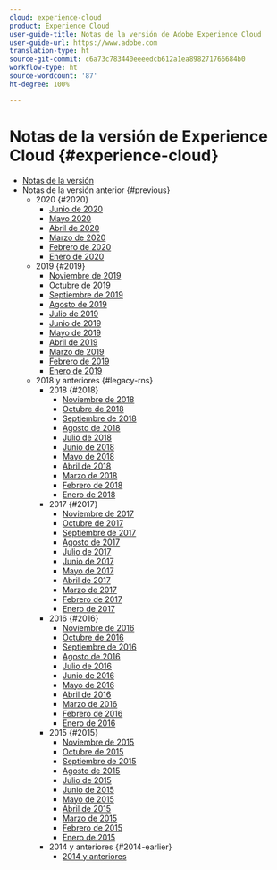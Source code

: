 ```yaml
---
cloud: experience-cloud
product: Experience Cloud
user-guide-title: Notas de la versión de Adobe Experience Cloud
user-guide-url: https://www.adobe.com
translation-type: ht
source-git-commit: c6a73c783440eeeedcb612a1ea898271766684b0
workflow-type: ht
source-wordcount: '87'
ht-degree: 100%

---
```



# Notas de la versión de Experience Cloud {#experience-cloud}

+ [Notas de la versión](current.md)
+ Notas de la versión anterior {#previous}
   + 2020 {#2020}
      + [Junio de 2020](c-legacy-releases/2020/06182020.md)
      + [Mayo 2020](c-legacy-releases/2020/05212020.md)
      + [Abril de 2020](c-legacy-releases/2020/04162020.md)
      + [Marzo de 2020](c-legacy-releases/2020/03122020.md)
      + [Febrero de 2020](c-legacy-releases/2020/02202020.md)
      + [Enero de 2020](c-legacy-releases/2020/01162020.md)
   + 2019 {#2019}
      + [Noviembre de 2019](c-legacy-releases/2019/10312019.md)
      + [Octubre de 2019](c-legacy-releases/2019/10102019.md)
      + [Septiembre de 2019](c-legacy-releases/2019/09122019.md)
      + [Agosto de 2019](c-legacy-releases/2019/08082019.md)
      + [Julio de 2019](c-legacy-releases/2019/07182019.md)
      + [Junio de 2019](c-legacy-releases/2019/06132019.md)
      + [Mayo de 2019](c-legacy-releases/2019/05092019.md)
      + [Abril de 2019](c-legacy-releases/2019/04112019.md)
      + [Marzo de 2019](c-legacy-releases/2019/03072019.md)
      + [Febrero de 2019](c-legacy-releases/2019/02072019.md)
      + [Enero de 2019](c-legacy-releases/2019/01172019.md)
   + 2018 y anteriores {#legacy-rns}
      + 2018 {#2018}
         + [Noviembre de 2018](c-legacy-releases/2018/11012018.md)
         + [Octubre de 2018](c-legacy-releases/2018/10112018.md)
         + [Septiembre de 2018](c-legacy-releases/2018/09132018.md)
         + [Agosto de 2018](c-legacy-releases/2018/08092018.md)
         + [Julio de 2018](c-legacy-releases/2018/07192018.md)
         + [Junio de 2018](c-legacy-releases/2018/06142018.md)
         + [Mayo de 2018](c-legacy-releases/2018/05102018.md)
         + [Abril de 2018](c-legacy-releases/2018/04122018.md)
         + [Marzo de 2018](c-legacy-releases/2018/03082018.md)
         + [Febrero de 2018](c-legacy-releases/2018/02082018.md)
         + [Enero de 2018](c-legacy-releases/2018/01182018.md)
      + 2017 {#2017}
         + [Noviembre de 2017](c-legacy-releases/2017/11092017.md)
         + [Octubre de 2017](c-legacy-releases/2017/10262017.md)
         + [Septiembre de 2017](c-legacy-releases/2017/09212017.md)
         + [Agosto de 2017](c-legacy-releases/2017/08172017.md)
         + [Julio de 2017](c-legacy-releases/2017/07202017.md)
         + [Junio de 2017](c-legacy-releases/2017/06082017.md)
         + [Mayo de 2017](c-legacy-releases/2017/05182017.md)
         + [Abril de 2017](c-legacy-releases/2017/04202017.md)
         + [Marzo de 2017](c-legacy-releases/2017/03092017.md)
         + [Febrero de 2017](c-legacy-releases/2017/02162017.md)
         + [Enero de 2017](c-legacy-releases/2017/01192017.md)
      + 2016 {#2016}
         + [Noviembre de 2016](c-legacy-releases/2016/11102016.md)
         + [Octubre de 2016](c-legacy-releases/2016/10202016.md)
         + [Septiembre de 2016](c-legacy-releases/2016/09152016.md)
         + [Agosto de 2016](c-legacy-releases/2016/08182016.md)
         + [Julio de 2016](c-legacy-releases/2016/07212016.md)
         + [Junio de 2016](c-legacy-releases/2016/06162016.md)
         + [Mayo de 2016](c-legacy-releases/2016/05192016.md)
         + [Abril de 2016](c-legacy-releases/2016/04212016.md)
         + [Marzo de 2016](c-legacy-releases/2016/03172016.md)
         + [Febrero de 2016](c-legacy-releases/2016/02182016.md)
         + [Enero de 2016](c-legacy-releases/2016/01212016.md)
      + 2015 {#2015}
         + [Noviembre de 2015](c-legacy-releases/2015/11052015.md)
         + [Octubre de 2015](c-legacy-releases/2015/10152015.md)
         + [Septiembre de 2015](c-legacy-releases/2015/09172015.md)
         + [Agosto de 2015](c-legacy-releases/2015/08202015.md)
         + [Julio de 2015](c-legacy-releases/2015/07162015.md)
         + [Junio de 2015](c-legacy-releases/2015/06182015.md)
         + [Mayo de 2015](c-legacy-releases/2015/05212015.md)
         + [Abril de 2015](c-legacy-releases/2015/04162015.md)
         + [Marzo de 2015](c-legacy-releases/2015/03192015.md)
         + [Febrero de 2015](c-legacy-releases/2015/02192015.md)
         + [Enero de 2015](c-legacy-releases/2015/01152015.md)
      + 2014 y anteriores {#2014-earlier}
         + [2014 y anteriores](c-legacy-releases/2014-earlier.md)